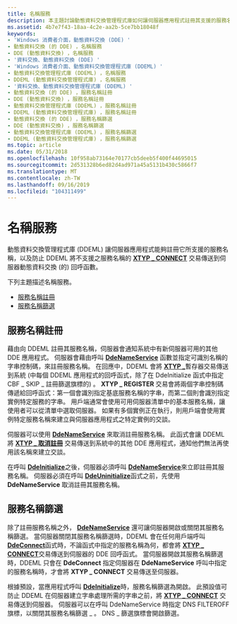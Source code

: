 ```yaml
---
title: 名稱服務
description: 本主題討論動態資料交換管理程式庫如何讓伺服器應用程式註冊其支援的服務名稱。
ms.assetid: 4b7e7f43-18aa-4c2e-aa2b-5ce7bb18048f
keywords:
- 'Windows 消費者介面，動態資料交換 (DDE) '
- 動態資料交換 (的 DDE) ，名稱服務
- DDE (動態資料交換) ，名稱服務
- '資料交換、動態資料交換 (DDE) '
- 'Windows 消費者介面、動態資料交換管理程式庫 (DDEML) '
- 動態資料交換管理程式庫 (DDEML) ，名稱服務
- DDEML (動態資料交換管理程式庫) ，名稱服務
- '資料交換、動態資料交換管理程式庫 (DDEML) '
- 動態資料交換 (的 DDE) ，服務名稱註冊
- DDE (動態資料交換) ，服務名稱註冊
- 動態資料交換管理程式庫 (DDEML) ，服務名稱註冊
- DDEML (動態資料交換管理程式庫) ，服務名稱註冊
- 動態資料交換 (的 DDE) ，服務名稱篩選
- DDE (動態資料交換) ，服務名稱篩選
- 動態資料交換管理程式庫 (DDEML) ，服務名稱篩選
- DDEML (動態資料交換管理程式庫) ，服務名稱篩選
ms.topic: article
ms.date: 05/31/2018
ms.openlocfilehash: 10f958ab73164e70177cb5deeb5f400f44695015
ms.sourcegitcommit: 2d531328b6ed82d4ad971a45a5131b430c5866f7
ms.translationtype: MT
ms.contentlocale: zh-TW
ms.lasthandoff: 09/16/2019
ms.locfileid: "104311499"
---
```

# <a name="name-service"></a>名稱服務

動態資料交換管理程式庫 (DDEML) 讓伺服器應用程式能夠註冊它所支援的服務名稱，以及防止 DDEML 將不支援之服務名稱的 [**XTYP \_ CONNECT**](xtyp-connect.md) 交易傳送到伺服器動態資料交換 (的) 回呼函數。

下列主題描述名稱服務。

-   [服務名稱註冊](#service-name-registration)
-   [服務名稱篩選](#service-name-filter)

## <a name="service-name-registration"></a>服務名稱註冊

藉由向 DDEML 註冊其服務名稱，伺服器會通知系統中有新伺服器可用的其他 DDE 應用程式。 伺服器會藉由呼叫 [**DdeNameService**](/windows/desktop/api/Ddeml/nf-ddeml-ddenameservice) 函數並指定可識別名稱的字串控制碼，來註冊服務名稱。 在回應中，DDEML 會將 [**XTYP \_**](xtyp-register.md)暫存器交易傳送到系統 (中每個 DDEML 應用程式的回呼函式，除了在 DdeInitialize 函式中指定 CBF \_ SKIP \_ 註冊篩選旗標的) 。 [](/windows/desktop/api/Ddeml/nf-ddeml-ddeinitializea) **XTYP \_ REGISTER** 交易會將兩個字串控制碼傳遞給回呼函式：第一個會識別指定基底服務名稱的字串，而第二個則會識別指定實例特定服務的字串。 用戶端通常會使用可用伺服器清單中的基本服務名稱，讓使用者可以從清單中選取伺服器。 如果有多個實例正在執行，則用戶端會使用實例特定服務名稱來建立與伺服器應用程式之特定實例的交談。

伺服器可以使用 [**DdeNameService**](/windows/desktop/api/Ddeml/nf-ddeml-ddenameservice) 來取消註冊服務名稱。 此函式會讓 DDEML 將 [**XTYP \_ 取消註冊**](xtyp-unregister.md) 交易傳送到系統中的其他 DDE 應用程式，通知他們無法再使用該名稱來建立交談。

在呼叫 [**DdeInitialize**](/windows/desktop/api/Ddeml/nf-ddeml-ddeinitializea)之後，伺服器必須呼叫 [**DdeNameService**](/windows/desktop/api/Ddeml/nf-ddeml-ddenameservice)來立即註冊其服務名稱。 伺服器必須在呼叫 [**DdeUninitialize**](/windows/desktop/api/Ddeml/nf-ddeml-ddeuninitialize)函式之前，先使用 **DdeNameService** 取消註冊其服務名稱。

## <a name="service-name-filter"></a>服務名稱篩選

除了註冊服務名稱之外， [**DdeNameService**](/windows/desktop/api/Ddeml/nf-ddeml-ddenameservice) 還可讓伺服器開啟或關閉其服務名稱篩選。 當伺服器關閉其服務名稱篩選時，DDEML 會在任何用戶端呼叫 [**DdeConnect**](/windows/desktop/api/Ddeml/nf-ddeml-ddeconnect)函式時，不論函式中指定的服務名稱為何，都會將 [**XTYP \_ CONNECT**](xtyp-connect.md)交易傳送到伺服器的 DDE 回呼函式。 當伺服器開啟其服務名稱篩選時，DDEML 只會在 **DdeConnect** 指定伺服器在 **DdeNameService** 呼叫中指定的服務名稱時，才會將 **XTYP \_ CONNECT** 交易傳送至伺服器。

根據預設，當應用程式呼叫 [**DdeInitialize**](/windows/desktop/api/Ddeml/nf-ddeml-ddeinitializea)時，服務名稱篩選為開啟。 此預設值可防止 DDEML 在伺服器建立字串處理所需的字串之前，將 [**XTYP \_ CONNECT**](xtyp-connect.md) 交易傳送到伺服器。 伺服器可以在呼叫 DdeNameService 時指定 DNS FILTEROFF 旗標，以關閉其服務名稱篩選 \_ 。 [](/windows/desktop/api/Ddeml/nf-ddeml-ddenameservice) DNS \_ 篩選旗標會開啟篩選。

 

 




